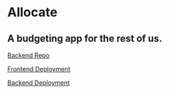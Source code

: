 # Allocate
## A budgeting app for the rest of us.

[Backend Repo](https://github.com/Scheiber/allocate-backend)

[Frontend Deployment](https://allocate.netlify.app/)

[Backend Deployment](https://allocate-backend.herokuapp.com/)
